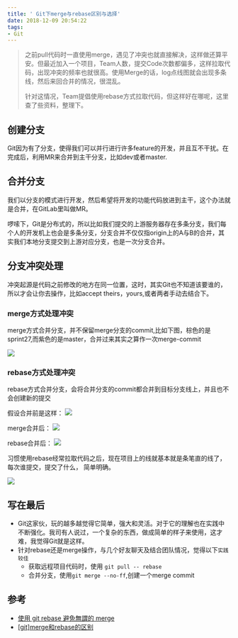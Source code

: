```yaml
---
title: ' Git下merge与rebase区别与选择'
date: 2018-12-09 20:54:22
tags:
- Git
---
```

> 之前pull代码时一直使用merge，遇见了冲突也就直接解决，这样做还算平安。但最近加入一个项目，Team人数，提交Code次数都偏多，这样拉取代码，出现冲突的频率也就很高。使用Merge的话，log点线图就会出现多条线，然后来回合并的情况，很混乱。
> 
> 针对这情况，Team提倡使用rebase方式拉取代码，但这样好在哪呢，这里查了些资料，整理下。

## 创建分支
Git因为有了分支，使得我们可以并行进行许多feature的开发，并且互不干扰。在完成后，利用MR来合并到主干分支，比如dev或者master.

## 合并分支
我们以分支的模式进行开发，然后希望将开发的功能代码放进到主干，这个办法就是合并，在GitLab里叫做MR。

啰嗦下，Git是分布式的，所以比如我们提交的上游服务器存在多条分支，我们每个人的开发机上也会是多条分支，分支合并不仅仅指origin上的A与B的合并，其实我们本地分支提交到上游对应分支，也是一次分支合并。

## 分支冲突处理
冲突起源是代码之前修改的地方在同一位置，这时，其实Git也不知道该要谁的，所以才会让你去操作，比如accept theirs，yours,或者两者手动去结合下。

### merge方式处理冲突
merge方式合并分支，并不保留merge分支的commit,比如下图，棕色的是sprint27,而紫色的是master，合并过来其实之算作一次merge-commit

![](http://static.1991421.cn/2018-12-09-043723.png)

### rebase方式处理冲突
rebase方式合并分支，会将合并分支的commit都合并到目标分支线上，并且也不会创建新的提交

假设合并前是这样：
![](http://static.1991421.cn/2018-12-09-122640.png)

merge合并后：
![](http://static.1991421.cn/2018-12-09-122651.png)

rebase合并后：
![](http://static.1991421.cn/2018-12-09-122730.png)


习惯使用rebase经常拉取代码之后，现在项目上的线就基本就是条笔直的线了，每次谁提交，提交了什么， 简单明确。

![](http://static.1991421.cn/2018-12-09-123124.png)

## 写在最后
- Git这家伙，玩的越多越觉得它简单，强大和灵活。对于它的理解也在实践中不断强化。我司有人说过，一个复杂的东西，做成简单的样子来使用，这才难，我觉得Git就是这样。
- 针对rebase还是merge操作，与几个好友聊天及结合团队情况，觉得以下`实践较佳`
	- 获取远程项目代码时，使用 `git pull -- rebase`
	- 合并分支，使用`git merge --no-ff`,创建一个merge commit

## 参考
- [使用 git rebase 避免無謂的 merge](https://ihower.tw/blog/archives/3843)
- [[git]merge和rebase的区别](http://www.cnblogs.com/xueweihan/p/5743327.html)